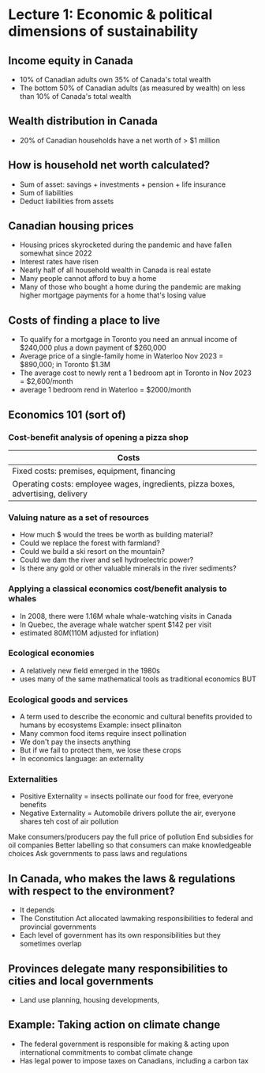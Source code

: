 # Lecture 1: Economic & political dimensions of sustainability
## Income equity in Canada
- 10% of Canadian adults own 35% of Canada's total wealth
- The bottom 50% of Canadian adults (as measured by wealth) on less than 10% of Canada's total wealth

## Wealth distribution in Canada
- 20% of Canadian households have a net worth of > $1 million

## How is household net worth calculated?
- Sum of asset: savings + investments + pension + life insurance
- Sum of liabilities
- Deduct liabilities from assets

## Canadian housing prices
- Housing prices skyrocketed during the pandemic and have fallen somewhat since 2022
- Interest rates have risen
- Nearly half of all household wealth in Canada is real estate
- Many people cannot afford to buy a home
- Many of those who bought a home during the pandemic are making higher mortgage payments for a home that's losing value

## Costs of finding a place to live
- To qualify for a mortgage in Toronto you need an annual income of $240,000 plus a down payment of $260,000
- Average price of a single-family home in Waterloo Nov 2023 = $890,000; in Toronto $1.3M
- The average cost to newly rent a 1 bedroom apt in Toronto in Nov 2023 = $2,600/month
- average 1 bedroom rend in Waterloo = $2000/month

## Economics 101 (sort of)
### Cost-benefit analysis of opening a pizza shop

| Costs                                                                            |     |
| -------------------------------------------------------------------------------- | --- |
| Fixed costs: premises, equipment, financing                                      |     |
| Operating costs: employee wages, ingredients, pizza boxes, advertising, delivery |     |


### Valuing nature as a set of resources
- How much $ would the trees be worth as building material?
- Could we replace the forest with farmland?
- Could we build a ski resort on the mountain?
- Could we dam the river and sell hydroelectric power?
- Is there any gold or other valuable minerals in the river sediments?

### Applying a classical economics cost/benefit analysis to whales
- In 2008, there were 1.16M whale whale-watching visits in Canada
- In Quebec, the average whale watcher spent $142 per visit
- estimated $80M ($110M adjusted for inflation)

### Ecological economies
- A relatively new field emerged in the 1980s
- uses many of the same mathematical tools as traditional economics BUT

### Ecological goods and services
- A term used to describe the economic and cultural benefits provided to humans by ecosystems
Example: insect pllinaiton
- Many common food items require insect pollination
- We don't pay the insects anything
- But if we fail to protect them, we lose these crops
- In economics language: an externality

### Externalities
- Positive Externality = insects pollinate our food for free, everyone benefits
- Negative Externality = Automobile drivers pollute the air, everyone shares teh cost of air pollution

Make consumers/producers pay the full price of pollution
End subsidies for oil companies
Better labelling so that consumers can make knowledgeable choices
Ask governments to pass laws and regulations


## In Canada, who makes the laws & regulations with respect to the environment?
- It depends
- The Constitution Act allocated lawmaking responsibilities to federal and provincial governments
- Each level of government has its own responsibilities but they sometimes overlap

## Provinces delegate many responsibilities to cities and local governments
- Land use planning, housing developments, 

## Example: Taking action on climate change
- The federal government is responsible for making & acting upon international commitments to combat climate change
- Has legal power to impose taxes on Canadians, including a carbon tax

